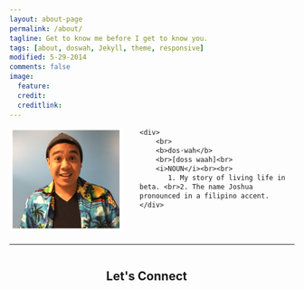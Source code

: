 ```yaml
---
layout: about-page
permalink: /about/
tagline: Get to know me before I get to know you.
tags: [about, doswah, Jekyll, theme, responsive]
modified: 5-29-2014
comments: false
image:
  feature:
  credit: 
  creditlink:
---
```

<div class="post">
	<div style="float:left;width:200px;padding-right:30px">
		<img src="/images/about/aloha.jpg" style="max-width:100%; max-height:100%">
	</div>

	<div>
		<br>
		<b>dos·wah</b>
		<br>[doss waah]<br>
		<i>NOUN</i><br><br>
		   1. My story of living life in beta. <br>2. The name Joshua pronounced in a filipino accent. 
	</div>

</div>

<br><br>
<hr>
<div style="text-align:center;">
    <div style="display:inline-block;margin-right:15px">
        <h2>Let's Connect</h2>
    </div>
    <div style="display:inline-block;">
        <a href="http://twitter.com/{{ site.owner.twitter }}" class="author-social" target="_blank"><i class="icon-twitter"></i></a>
        <a href="http://facebook.com/{{ site.owner.facebook }}" class="author-social" target="_blank"><i class="icon-facebook"></i></a>
        <a href="http://instagram.com/{{ site.owner.instagram }}" class="author-social" target="_blank"><i class="icon-instagram"></i></a>
        <a href="http://www.pinterest.com/{{ site.owner.pinterest }}" class="author-social" target="_blank"><i class="icon-pinterest"></i><a>
        <a href="http://{{ site.owner.tumblr }}.tumblr.com" class="author-social" target="_blank"><i class="icon-tumblr"></i></a>
    </div>
</div>  

<br>
<!--
<div style="float:right;width:20%">
<br>

{% if site.owner.pinterest %}<a href="http://www.pinterest.com/{{ site.owner.pinterest }}" class="author-social" target="_blank"><i class="icon-pinterest"></i> Pinterest</a>{% endif %}
{% if site.owner.tumblr %}<a href="http://{{ site.owner.tumblr }}.tumblr.com" class="author-social" target="_blank"><i class="icon-tumblr"></i> Tumblr</a>{% endif %}
{% if site.owner.stackoverflow %}<a href="http://stackoverflow.com/users/{{ site.owner.stackoverflow }}" class="author-social" target="_blank"><i class="icon-stackoverflow"></i> Stackoverflow</a>{% endif %}
</div>

-->
</div>
